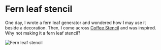 # Fern leaf stencil

One day, I wrote a fern leaf generator and wondered how I may use it beside a decoration. Then, I come across [Coffee Stencil](https://www.thingiverse.com/thing:241970) and was inspired. Why not making it a fern leaf stencil? 

![Fern leaf stencil](http://thingiverse-production-new.s3.amazonaws.com/renders/10/07/30/e0/f9/8f1fac7eda03b2e2c8914656b1c553d2_preview_featured.jpg)